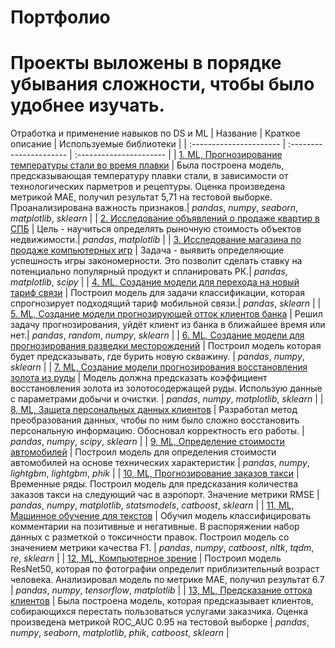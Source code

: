 # Портфолио
# Проекты выложены в порядке убывания сложности, чтобы было удобнее изучать.
Отработка и применение навыков по DS и ML
| Название | Краткое описание | Используемые библиотеки | 
| :---------------------- | :---------------------- | :---------------------- |
| [1. ML, Прогнозирование температуры стали во время плавки](https://github.com/GregoryGri/Ya_Practicum_projects/blob/main/1%20%D0%9F%D1%80%D0%BE%D0%B3%D0%BD%D0%BE%D0%B7%D0%B8%D1%80%D0%BE%D0%B2%D0%B0%D0%BD%D0%B8%D0%B5%20%D1%82%D0%B5%D0%BC%D0%BF%D0%B5%D1%80%D0%B0%D1%82%D1%83%D1%80%D1%8B%20%D1%81%D1%82%D0%B0%D0%BB%D0%B8%20%D0%B2%D0%BE%20%D0%B2%D1%80%D0%B5%D0%BC%D1%8F%20%D0%BF%D0%BB%D0%B0%D0%B2%D0%BA%D0%B8/steel_temperature_prediction.ipynb) | Была построена модель, предсказывающая температуру плавки стали, в зависимости от технологических парметров и рецептуры. Оценка произведена метрикой MAE, получил результат 5,71 на тестовой выборке. Проанализирована важность признаков.| *pandas*, *numpy*, *seaborn*, *matplotlib*, *sklearn* |
| [2. Исследование объявлений о продаже квартир в СПБ](https://github.com/Skrebcov/Portfolio/blob/main/DS%202%2C%20Исследование%20объявлений%20о%20продаже%20квартир%20в%20СПБ/exploratory_data_analysis.ipynb) | Цель - научиться определять рыночную стоимость объектов недвижимости.| *pandas*, *matplotlib* |
| [3. Исследование магазина по продаже компьютерных игр](https://github.com/Skrebcov/Portfolio/blob/main/DS%203%2C%20Исследование%20магазина%20по%20продаже%20компьютерных%20игр/summary_project_1.ipynb) | Задача - выявить определяющие успешность игры закономерности. Это позволит сделать ставку на потенциально популярный продукт и спланировать РК.| *pandas*, *matplotlib*, *scipy* |
| [4. ML, Создание модели для перехода на новый тариф связи](https://github.com/Skrebcov/Portfolio/blob/main/DS%204%2C%20ML%2C%20Создание%20модели%20для%20перехода%20на%20новый%20тариф%20связи/machine_learning_with_teacher1.ipynb) | Построил модель для задачи классификации, которая спрогнозирует подходящий тариф мобильной связи.| *pandas*, *sklearn* |
| [5. ML, Создание модели прогнозирующей отток клиентов банка](https://github.com/Skrebcov/Portfolio/blob/main/DS%205%2C%20ML%2C%20Создание%20модели%20прогнозирующей%20отток%20клиентов%20банка/machine_learning_with_teacher2.ipynb) | Решил задачу прогнозирования, уйдёт клиент из банка в ближайшее время или нет.| *pandas*, *random*, *numpy*, *sklearn* |
| [6. ML, Создание модели для прогнозирования разведки месторождений](https://github.com/Skrebcov/Portfolio/blob/main/DS%206%2C%20ML%2C%20Создание%20модели%20для%20прогнозирования%20разведки%20месторождений/DS_7_ML_in_business.ipynb) | Построил модель которая будет предсказывать, где бурить новую скважину. | *pandas*, *numpy*, *sklearn* |
| [7. ML, Создание модели прогнозирования восстановления золота из руды](https://github.com/Skrebcov/Portfolio/blob/main/DS%207%2C%20ML%2C%20Создание%20модели%20прогнозирования%20восстановления%20золота%20из%20руды/summary_project_2_extraction_of_gold_from_ore.ipynb) | Модель должна предсказать коэффициент восстановления золота из золотосодержащей руды. Использую данные с параметрами добычи и очистки. | *pandas*, *numpy*, *matplotlib*, *sklearn* |
| [8, ML, Защита персональных данных клиентов](https://github.com/Skrebcov/Portfolio/blob/main/DS%208%2C%20ML%2C%20Защита%20персональных%20данных%20клиентов/protection_of_personal_data_of_clients.ipynb) | Разработал метод преобразования данных, чтобы по ним было сложно восстановить персональную информацию. Обосновал корректность его работы. | *pandas*, *numpy*, *scipy*, *sklearn* |
| [9, ML, Определение стоимости автомобилей](https://github.com/Skrebcov/Portfolio/blob/main/DS%209%2C%20ML%2C%20Определение%20стоимости%20автомобилей/determination_of_the_cost_of_cars.ipynb) | Построил модель для определения стоимости автомобилей на основе технических характеристик | *pandas*, *numpy*, *lightgbm*, *lightgbm*, *phik* |
| [10, ML, Прогнозирование заказов такси](https://github.com/Skrebcov/Portfolio/blob/main/DS%2010%2C%20ML%2C%20Прогнозирование%20заказов%20такси/taxi_order_forecasting.ipynb) | Временные ряды. Построил модель для предсказания количества заказов такси на следующий час в аэропорт. Значение метрики RMSE | *pandas*, *numpy*, *matplotlib*, *statsmodels*, *catboost*, *sklearn* |
| [11, ML, Машинное обучение для текстов](https://github.com/Skrebcov/Portfolio/blob/main/DS%2011%2C%20ML%2C%20Машинное%20обучение%20для%20текстов/machine_learning_for_texts.ipynb) | Обучил модель классифицировать комментарии на позитивные и негативные. В распоряжении набор данных с разметкой о токсичности правок. Построил модель со значением метрики качества F1. | *pandas*, *numpy*, *catboost*, *nltk*, *tqdm*, *re*, *sklearn* |
| [12, ML,  Компьютерное зрение](https://github.com/Skrebcov/Portfolio_Yandex_Practicum/blob/main/DS%2012%2C%20ML%2C%20Компьютерное%20зрение/computer_vision.ipynb) | Построил модель ResNet50, которая по фотографии определит приблизительный возраст человека. Анализировал модель по метрике MAE, получил результат 6.7 | *pandas*, *numpy*, *tensorflow*, *matplotlib* |
| [13, ML,  Предсказание оттока клиентов](https://github.com/Skrebcov/Portfolio_Yandex_Practicum/blob/main/DS%2013%2C%20ML%2C%20Дипломная%20работа/churn_prediction_and_prevention.ipynb) | Была построена модель, которая предсказывает клиентов, собирающихся перестать пользоваться услугами заказчика. Оценка произведена метрикой ROC_AUC 0.95 на тестовой выборке | *pandas*, *numpy*, *seaborn*, *matplotlib*, *phik*, *catboost*, *sklearn* |
